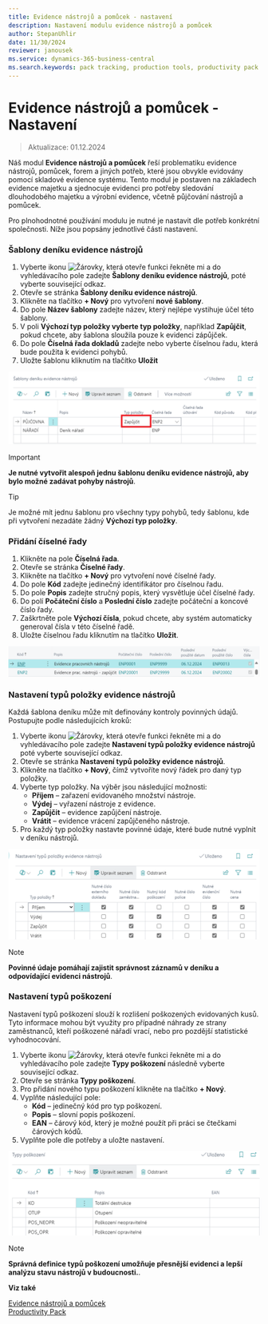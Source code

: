 ```yaml
---
title: Evidence nástrojů a pomůcek - nastavení
description: Nastavení modulu evidence nástrojů a pomůcek
author: StepanUhlir
date: 11/30/2024
reviewer: janousek
ms.service: dynamics-365-business-central
ms.search.keywords: pack tracking, production tools, productivity pack
---
```

# Evidence nástrojů a pomůcek - Nastavení
> Aktualizace: 01.12.2024

 Náš modul **Evidence nástrojů a pomůcek** řeší problematiku evidence nástrojů, pomůcek, forem a jiných potřeb, které jsou obvykle evidovány pomocí skladové evidence systému. Tento modul je postaven na základech evidence majetku a sjednocuje evidenci pro potřeby sledování dlouhodobého majetku a výrobní evidence, včetně půjčování nástrojů a pomůcek.

 Pro plnohodnotné používání modulu je nutné je nastavit dle potřeb konkrétní společnosti. Níže jsou popsány jednotlivé části nastavení.

### Šablony deníku evidence nástrojů

1. Vyberte ikonu ![Žárovky, která otevře funkci řekněte mi](media/ui-search/search_small.png "Řekněte mi, co chcete udělat") a do vyhledávacího pole zadejte **Šablony deníku evidence nástrojů**, poté vyberte související odkaz.
2. Otevře se stránka **Šablony deníku evidence nástrojů**.
3. Klikněte na tlačítko **+ Nový** pro vytvoření **nové šablony**.
4. Do pole **Název šablony** zadejte název, který nejlépe vystihuje účel této šablony.
5. V poli **Výchozí typ položky vyberte typ položky**, například **Zapůjčit**, pokud chcete, aby šablona sloužila pouze k evidenci zápůjček. 
6. Do pole **Číselná řada dokladů** zadejte nebo vyberte číselnou řadu, která bude použita k evidenci pohybů.
7. Uložte šablonu kliknutím na tlačítko **Uložit**

![Evidence nástrojů a pomůcek - nastavení šablony](media/production-tools-tool-journal-template.png)

> [!IMPORTANT]  
> **Je nutné vytvořit alespoň jednu šablonu deníku evidence nástrojů, aby bylo možné zadávat pohyby nástrojů**.

> [!TIP]
> Je možné mít jednu šablonu pro všechny typy pohybů, tedy šablonu, kde při vytvoření nezadáte žádný **Výchozí typ položky**.

### Přidání číselné řady

1. Klikněte na pole **Číselná řada**.
2. Otevře se stránka **Číselné řady**.
3. Klikněte na tlačítko **+ Nový** pro vytvoření nové číselné řady.
4. Do pole **Kód** zadejte jedinečný identifikátor pro číselnou řadu.
5. Do pole **Popis** zadejte stručný popis, který vysvětluje účel číselné řady.
6. Do polí **Počáteční číslo** a **Poslední číslo** zadejte počáteční a koncové číslo řady.
7. Zaškrtněte pole **Výchozí čísla**, pokud chcete, aby systém automaticky generoval čísla v této číselné řadě.
8. Uložte číselnou řadu kliknutím na tlačítko **Uložit**.

![Evidence nástrojů a pomůcek - přidání číselné řady](media/production-tools-add-no.series.png)

### Nastavení typů položky evidence nástrojů

Každá šablona deníku může mít definovány kontroly povinných údajů. Postupujte podle následujících kroků:

1. Vyberte ikonu ![Žárovky, která otevře funkci řekněte mi](media/ui-search/search_small.png "Řekněte mi, co chcete udělat") a do vyhledávacího pole zadejte **Nastavení typů položky evidence nástrojů** poté vyberte související odkaz.
2. Otevře se stránka **Nastavení typů položky evidence nástrojů**.
3. Klikněte na tlačítko **+ Nový**, čímž vytvoříte nový řádek pro daný typ položky.
4. Vyberte typ položky. Na výběr jsou následující možnosti:
   - **Příjem** – zařazení evidovaného množství nástroje.
   - **Výdej** – vyřazení nástroje z evidence.
   - **Zapůjčit** – evidence zapůjčení nástroje.
   - **Vrátit** – evidence vrácení zapůjčeného nástroje.
5. Pro každý typ položky nastavte povinné údaje, které bude nutné vyplnit v deníku nástrojů.

![Evidence nástrojů a pomůcek - nastavení typů položky](media/production-tools-tool-entry-type-setup.png)

> [!NOTE]  
> **Povinné údaje pomáhají zajistit správnost záznamů v deníku a odpovídající evidenci nástrojů**.

### Nastavení typů poškození

Nastavení typů poškození slouží k rozlišení poškozených evidovaných kusů. Tyto informace mohou být využity pro případné náhrady ze strany zaměstnanců, kteří poškozené nářadí vrací, nebo pro pozdější statistické vyhodnocování.

1. Vyberte ikonu ![Žárovky, která otevře funkci řekněte mi](media/ui-search/search_small.png "Řekněte mi, co chcete udělat") a do vyhledávacího pole zadejte **Typy poškození** následně vyberte související odkaz.
2. Otevře se stránka **Typy poškození**.
3. Pro přidání nového typu poškození klikněte na tlačítko **+ Nový**.
4. Vyplňte následující pole:
   - **Kód** – jedinečný kód pro typ poškození.
   - **Popis** – slovní popis poškození.
   - **EAN** – čárový kód, který je možné použít při práci se čtečkami čárových kódů.
5. Vyplňte pole dle potřeby a uložte nastavení.

![Evidence nástrojů a pomůcek - Nastavení typů poškození](media/production-tools-damage-types.png)

> [!NOTE]  
> **Správná definice typů poškození umožňuje přesnější evidenci a lepší analýzu stavu nástrojů v budoucnosti.**.




**Viz také**

[Evidence nástrojů a pomůcek](production-tools.md)  
[Productivity Pack](productivity-pack.md)
